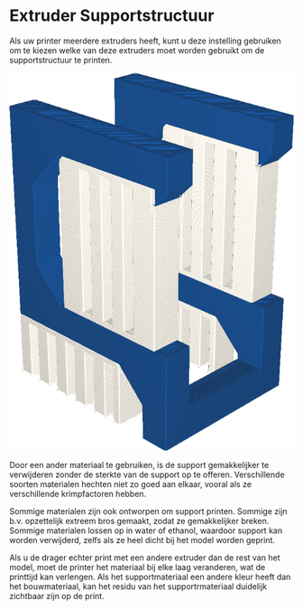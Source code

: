 Extruder Supportstructuur
====
Als uw printer meerdere extruders heeft, kunt u deze instelling gebruiken om te kiezen welke van deze extruders moet worden gebruikt om de supportstructuur te printen.

<!--screenshot {
"image_path": "support_extruder_nr.png",
"modellen": [
    {
        "script": "question_stick_clip.scad",
        "transformatie": ["roterenY(90)"],
        "object_settings": {"extruder_nr": 1}
    }
],
"camerapositie": [134, 134, 113],
"instellingen": {
    "support_enable": waar,
    "support_interface_enable": waar,
    "support_use_towers": false,
    "support_extruder_nr": 3
},
"color_scheme": "materiaal_kleur",
"kleuren": 64
}-->
![De support is geprint in wit materiaal, het model in blauw.](../../../articles/images/support_extruder_nr.png)

Door een ander materiaal te gebruiken, is de support gemakkelijker te verwijderen zonder de sterkte van de support op te offeren. Verschillende soorten materialen hechten niet zo goed aan elkaar, vooral als ze verschillende krimpfactoren hebben.

Sommige materialen zijn ook ontworpen om support printen. Sommige zijn b.v. opzettelijk extreem bros gemaakt, zodat ze gemakkelijker breken. Sommige materialen lossen op in water of ethanol, waardoor support kan worden verwijderd, zelfs als ze heel dicht bij het model worden geprint.

Als u de drager echter print met een andere extruder dan de rest van het model, moet de printer het materiaal bij elke laag veranderen, wat de printtijd kan verlengen. Als het supportmateriaal een andere kleur heeft dan het bouwmateriaal, kan het residu van het supportrmateriaal duidelijk zichtbaar zijn op de print.